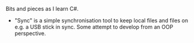 Bits and pieces as I learn C#. 

   - "Sync" is a simple synchronisation tool to keep local files and files on e.g. a USB stick in sync.  Some attempt to develop from an OOP perspective.